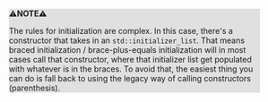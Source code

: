 <div style="margin:2em; background-color: #e0e0e0;">

<strong>⚠️NOTE️️️⚠️</strong>

The rules for initialization are complex. In this case, there's a constructor that takes in an `std::initializer_list`. That means braced initialization / brace-plus-equals initialization will in most cases call that constructor, where that initializer list get populated with whatever is in the braces. To avoid that, the easiest thing you can do is fall back to using the legacy way of calling constructors (parenthesis).
</div>

